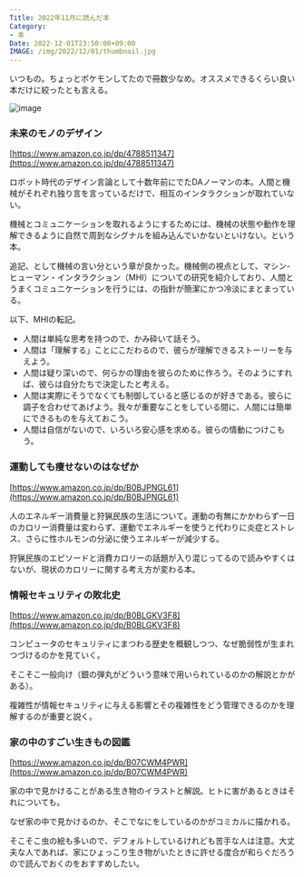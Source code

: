 ```yaml
---
Title: 2022年11月に読んだ本
Category:
- 本
Date: 2022-12-01T23:50:00+09:00
IMAGE: /img/2022/12/01/thumbnail.jpg
---
```


いつもの。ちょっとポケモンしてたので冊数少なめ。オススメできるくらい良い本だけに絞ったとも言える。


![image](/img/2022/12/01/thumbnail.jpg)



### 未来のモノのデザイン

[https://www.amazon.co.jp/dp/4788511347](https://www.amazon.co.jp/dp/4788511347)

ロボット時代のデザイン言論として十数年前にでたDAノーマンの本。人間と機械がそれぞれ独り言を言っているだけで、相互のインタラクションが取れていない。

機械とコミュニケーションを取れるようにするためには、機械の状態や動作を理解できるように自然で周到なシグナルを組み込んでいかないといけない。という本。

追記、として機械の言い分という章が良かった。機械側の視点として、マシン-ヒューマン・インタラクション（MHI）についての研究を紹介しており、人間とうまくコミュニケーションを行うには、の指針が簡潔にかつ冷淡にまとまっている。

以下、MHIの転記。

- 人間は単純な思考を持つので、かみ砕いて話そう。
- 人間は「理解する」ことにこだわるので、彼らが理解できるストーリーを与えよう。
- 人間は疑り深いので、何らかの理由を彼らのために作ろう。そのようにすれば、彼らは自分たちで決定したと考える。
- 人間は実際にそうでなくても制御していると感じるのが好きである。彼らに調子を合わせてあげよう。我々が重要なことをしている間に、人間には簡単にできるものを与えておこう。
- 人間は自信がないので、いろいろ安心感を求める。彼らの情動につけこもう。


### 運動しても痩せないのはなぜか

[https://www.amazon.co.jp/dp/B0BJPNGL61](https://www.amazon.co.jp/dp/B0BJPNGL61)


人のエネルギー消費量と狩猟民族の生活について。運動の有無にかかわらず一日のカロリー消費量は変わらず、運動でエネルギーを使うと代わりに炎症とストレス、さらに性ホルモンの分泌に使うエネルギーが減少する。

狩猟民族のエピソードと消費カロリーの話題が入り混じってるので読みやすくはないが、現状のカロリーに関する考え方が変わる本。


### 情報セキュリティの敗北史

[https://www.amazon.co.jp/dp/B0BLGKV3F8](https://www.amazon.co.jp/dp/B0BLGKV3F8)

コンピュータのセキュリティにまつわる歴史を概観しつつ、なぜ脆弱性が生まれつづけるのかを見ていく。

そこそこ一般向け（銀の弾丸がどういう意味で用いられているのかの解説とかがある）。

複雑性が情報セキュリティに与える影響とその複雑性をどう管理できるのかを理解するのが重要と説く。


### 家の中のすごい生きもの図鑑

[https://www.amazon.co.jp/dp/B07CWM4PWR](https://www.amazon.co.jp/dp/B07CWM4PWR)

家の中で見かけることがある生き物のイラストと解説。ヒトに害があるときはそれについても。

なぜ家の中で見かけるのか、そこでなにをしているのかがコミカルに描かれる。

そこそこ虫の絵も多いので、デフォルトしているけれども苦手な人は注意。大丈夫な人であれば、家にひょっこり生き物がいたときに許せる度合が和らぐだろうので読んでおくのをおすすめしたい。

